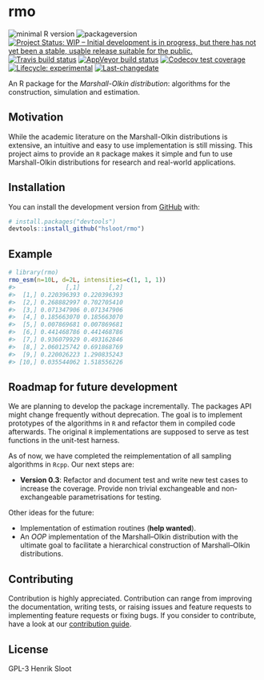 
<!-- README.md is generated from README.Rmd. Please edit that file -->

# rmo

<!-- badges: start -->

![minimal R
version](https://img.shields.io/badge/R%3E%3D-3.6.0-6666ff.svg)
![packageversion](https://img.shields.io/badge/Package%20version-0.2.0.0000-orange.svg?style=flat-square)
[![Project Status: WIP – Initial development is in progress, but there
has not yet been a stable, usable release suitable for the
public.](https://www.repostatus.org/badges/latest/wip.svg)](https://www.repostatus.org/#wip)
[![Travis build
status](https://travis-ci.org/hsloot/rmo.svg?branch=master)](https://travis-ci.org/hsloot/rmo)
[![AppVeyor build
status](https://ci.appveyor.com/api/projects/status/github/hsloot/rmo?branch=master&svg=true)](https://ci.appveyor.com/project/hsloot/rmo)
[![Codecov test
coverage](https://codecov.io/gh/hsloot/rmo/branch/master/graph/badge.svg)](https://codecov.io/gh/hsloot/rmo?branch=master)
[![Lifecycle:
experimental](https://img.shields.io/badge/lifecycle-experimental-orange.svg)](https://www.tidyverse.org/lifecycle/#experimental)
[![Last-changedate](https://img.shields.io/badge/last%20change-2020--02--10-yellowgreen.svg)](/commits/master)
<!-- badges: end -->

An R package for the *Marshall-Olkin distribution*: algorithms for the
construction, simulation and estimation.

## Motivation

While the academic literature on the Marshall-Olkin distributions is
extensive, an intuitive and easy to use implementation is still missing.
This project aims to provide an `R` package makes it simple and fun to
use Marshall-Olkin distributions for research and real-world
applications.

## Installation

You can install the development version from
[GitHub](https://github.com/) with:

``` r
# install.packages("devtools")
devtools::install_github("hsloot/rmo")
```

## Example

``` r
# library(rmo)
rmo_esm(n=10L, d=2L, intensities=c(1, 1, 1))
#>              [,1]        [,2]
#>  [1,] 0.220396393 0.220396393
#>  [2,] 0.268882997 0.702705410
#>  [3,] 0.071347906 0.071347906
#>  [4,] 0.185663070 0.185663070
#>  [5,] 0.007869681 0.007869681
#>  [6,] 0.441468786 0.441468786
#>  [7,] 0.936079929 0.493162846
#>  [8,] 2.060125742 0.691868769
#>  [9,] 0.220026223 1.290835243
#> [10,] 0.035544062 1.518556226
```

## Roadmap for future development

We are planning to develop the package incrementally. The packages API
might change frequently without deprecation. The goal is to implement
prototypes of the algorithms in `R` and refactor them in compiled code
afterwards. The original `R` implementations are supposed to serve as
test functions in the unit-test harness.

As of now, we have completed the reimplementation of all sampling
algorithms in `Rcpp`. Our next steps are:

  - **Version 0.3**: Refactor and document test and write new test cases
    to increase the coverage. Provide non trivial exchangeable and
    non-exchangeable parametrisations for testing.

Other ideas for the future:

  - Implementation of estimation routines (**help wanted**).
  - An *OOP* implementation of the Marshall–Olkin distribution with the
    ultimate goal to facilitate a hierarchical construction of
    Marshall–Olkin distributions.

## Contributing

Contribution is highly appreciated. Contribution can range from
improving the documentation, writing tests, or raising issues and
feature requests to implementing feature requests or fixing bugs. If you
consider to contribute, have a look at our [contribution
guide](.github/CONTRIBUTING.md).

## License

GPL-3 Henrik Sloot
